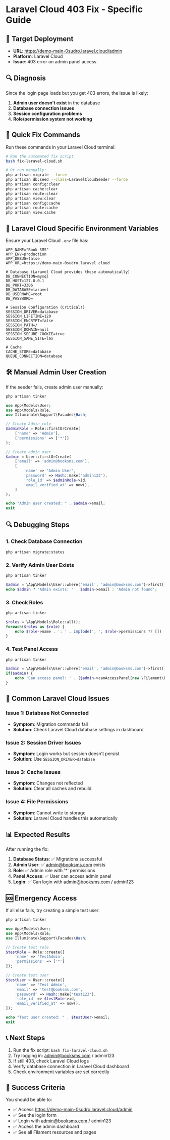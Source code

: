 # Laravel Cloud 403 Fix - Specific Guide

## 🎯 Target Deployment
- **URL**: https://demo-main-0sudro.laravel.cloud/admin
- **Platform**: Laravel Cloud
- **Issue**: 403 error on admin panel access

## 🔍 Diagnosis

Since the login page loads but you get 403 errors, the issue is likely:

1. **Admin user doesn't exist** in the database
2. **Database connection issues** 
3. **Session configuration problems**
4. **Role/permission system not working**

## 🚀 Quick Fix Commands

Run these commands in your Laravel Cloud terminal:

```bash
# Run the automated fix script
bash fix-laravel-cloud.sh

# Or run manually:
php artisan migrate --force
php artisan db:seed --class=LaravelCloudSeeder --force
php artisan config:clear
php artisan cache:clear
php artisan route:clear
php artisan view:clear
php artisan config:cache
php artisan route:cache
php artisan view:cache
```

## 🔧 Laravel Cloud Specific Environment Variables

Ensure your Laravel Cloud `.env` file has:

```env
APP_NAME="Book SMS"
APP_ENV=production
APP_DEBUG=false
APP_URL=https://demo-main-0sudro.laravel.cloud

# Database (Laravel Cloud provides these automatically)
DB_CONNECTION=mysql
DB_HOST=127.0.0.1
DB_PORT=3306
DB_DATABASE=laravel
DB_USERNAME=root
DB_PASSWORD=

# Session Configuration (Critical!)
SESSION_DRIVER=database
SESSION_LIFETIME=120
SESSION_ENCRYPT=false
SESSION_PATH=/
SESSION_DOMAIN=null
SESSION_SECURE_COOKIE=true
SESSION_SAME_SITE=lax

# Cache
CACHE_STORE=database
QUEUE_CONNECTION=database
```

## 🛠️ Manual Admin User Creation

If the seeder fails, create admin user manually:

```bash
php artisan tinker
```

```php
use App\Models\User;
use App\Models\Role;
use Illuminate\Support\Facades\Hash;

// Create Admin role
$adminRole = Role::firstOrCreate(
    ['name' => 'Admin'],
    ['permissions' => ['*']]
);

// Create admin user
$admin = User::firstOrCreate(
    ['email' => 'admin@booksms.com'],
    [
        'name' => 'Admin User',
        'password' => Hash::make('admin123'),
        'role_id' => $adminRole->id,
        'email_verified_at' => now(),
    ]
);

echo "Admin user created: " . $admin->email;
exit
```

## 🔍 Debugging Steps

### 1. Check Database Connection
```bash
php artisan migrate:status
```

### 2. Verify Admin User Exists
```bash
php artisan tinker
```
```php
$admin = \App\Models\User::where('email', 'admin@booksms.com')->first();
echo $admin ? 'Admin exists: ' . $admin->email : 'Admin not found';
```

### 3. Check Roles
```bash
php artisan tinker
```
```php
$roles = \App\Models\Role::all();
foreach($roles as $role) {
    echo $role->name . ': ' . implode(', ', $role->permissions ?? []) . PHP_EOL;
}
```

### 4. Test Panel Access
```bash
php artisan tinker
```
```php
$admin = \App\Models\User::where('email', 'admin@booksms.com')->first();
if($admin) {
    echo 'Can access panel: ' . ($admin->canAccessPanel(new \Filament\Panel('admin')) ? 'Yes' : 'No');
}
```

## 🚨 Common Laravel Cloud Issues

### Issue 1: Database Not Connected
- **Symptom**: Migration commands fail
- **Solution**: Check Laravel Cloud database settings in dashboard

### Issue 2: Session Driver Issues
- **Symptom**: Login works but session doesn't persist
- **Solution**: Use `SESSION_DRIVER=database`

### Issue 3: Cache Issues
- **Symptom**: Changes not reflected
- **Solution**: Clear all caches and rebuild

### Issue 4: File Permissions
- **Symptom**: Cannot write to storage
- **Solution**: Laravel Cloud handles this automatically

## 📊 Expected Results

After running the fix:

1. **Database Status**: ✅ Migrations successful
2. **Admin User**: ✅ admin@booksms.com exists
3. **Role**: ✅ Admin role with '*' permissions
4. **Panel Access**: ✅ User can access admin panel
5. **Login**: ✅ Can login with admin@booksms.com / admin123

## 🆘 Emergency Access

If all else fails, try creating a simple test user:

```bash
php artisan tinker
```

```php
use App\Models\User;
use App\Models\Role;
use Illuminate\Support\Facades\Hash;

// Create test role
$testRole = Role::create([
    'name' => 'TestAdmin',
    'permissions' => ['*']
]);

// Create test user
$testUser = User::create([
    'name' => 'Test Admin',
    'email' => 'test@booksms.com',
    'password' => Hash::make('test123'),
    'role_id' => $testRole->id,
    'email_verified_at' => now(),
]);

echo "Test user created: " . $testUser->email;
exit
```

## 📞 Next Steps

1. Run the fix script: `bash fix-laravel-cloud.sh`
2. Try logging in: admin@booksms.com / admin123
3. If still 403, check Laravel Cloud logs
4. Verify database connection in Laravel Cloud dashboard
5. Check environment variables are set correctly

## 🎯 Success Criteria

You should be able to:
- ✅ Access https://demo-main-0sudro.laravel.cloud/admin
- ✅ See the login form
- ✅ Login with admin@booksms.com / admin123
- ✅ Access the admin dashboard
- ✅ See all Filament resources and pages
